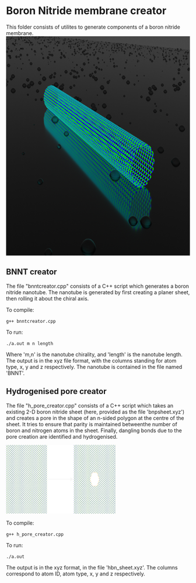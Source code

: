 
# Boron Nitride membrane creator
This folder consists of utilites to generate components of a
boron nitride membrane.
<img src="bnnt_black_wet.png" width="800" height="600">

## BNNT creator
The file "bnntcreator.cpp" consists of a C++ script which
generates a boron nitride nanotube. The nanotube is 
generated by first creating a planer sheet, then rolling it
about the chiral axis. 

To compile:
```
g++ bnntcreator.cpp
```
To run: 
```
./a.out m n length
```
Where 'm,n' is the nanotube chirality, and 'length' is the
nanotube length. The output is in the xyz file format, with 
the columns standing for atom type, x, y and z respectively.
The nanotube is contained in the file named 'BNNT'.

## Hydrogenised pore creator
The file "h_pore_creator.cpp" consists of a C++ script which
takes an existing 2-D boron nitride sheet (here, provided as 
the file 'bnpsheet.xyz') and creates a pore in the shape of an
n-sided polygon at the centre of the sheet. It tries to ensure
that parity is maintained betweenthe number of boron and 
nitrogen atoms in the sheet. Finally, dangling bonds due to 
the pore creation are identified and hydrogenised. 

<img src="bnnt_pore_demo.svg" width="300" height="188">

To compile: 
```
g++ h_pore_creator.cpp
```
To run: 
```
./a.out
```
The output is in the xyz format, in the file 'hbn_sheet.xyz'. 
The columns correspond to atom ID, atom type, x, y and z 
respectively.

